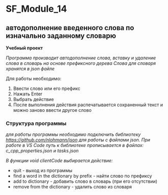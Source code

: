 # SF_Module_14
## автодополнение введенного слова по изначально заданному словарю
**Учебный проект**

*Программа производит автодополнение слова, вставку и удаление слова*
*в словарь на основе префиксного дерева*
*Слова для словаря хранятся в json файле*

Для работы необходимо:
1. Ввести слово или его префикс
2. Нажать Enter
3. Выбрать действие
4. После выполнения действия распечатывается сохраненный текст и можно заново ввести другое слово

### Структура программы
*для работы программы необходимо подключить библиотеку https://github.com/nlohmann/json*
*для работы с файлами json.*
*При работе в VS Code путь к библиотеке прописывается в файлах: c_cpp_properties.json и tasks.json*

*В функции void clientCode выбирается действие:*
 - quit - выход из программы
 - find a word in the dictionary by prefix - найти слово по префиксу
 - add to dictionary - добавить слово в словарь (при его отсутствии) 
- remove from the dictionary - удалить слово из словаря
